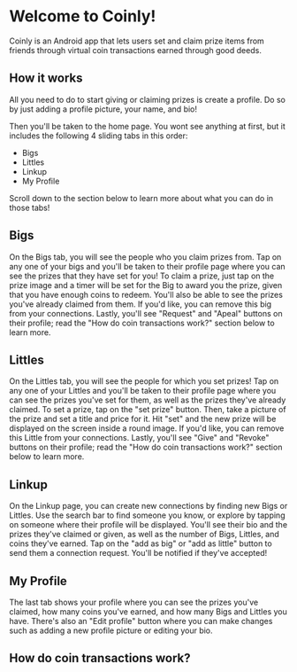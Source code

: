 # Welcome to Coinly!
Coinly is an Android app that lets users set and claim prize items from friends through virtual coin transactions earned through good deeds.

## How it works
All you need to do to start giving or claiming prizes is create a profile. Do so by just adding a profile picture, your name, and bio! 

Then you'll be taken to the home page. You wont see anything at first, but it includes the following 4 sliding tabs in this order:
<ul>
  <li>Bigs</li>
  <li>Littles</li>
  <li>Linkup</li>
  <li>My Profile</li>
</ul>

Scroll down to the section below to learn more about what you can do in those tabs!

## Bigs 
On the Bigs tab, you will see the people who you claim prizes from. Tap on any one of your bigs and you'll be taken to their profile page where you can see the prizes that they have set for you! To claim a prize, just tap on the prize image and a timer will be set for the Big to award you the prize, given that you have enough coins to redeem. You'll also be able to see the prizes you've already claimed from them. If you'd like, you can remove this big from your connections. Lastly, you'll see "Request" and "Apeal" buttons on their profile; read the "How do coin transactions work?" section below to learn more.

## Littles
On the Littles tab, you will see the people for which you set prizes! Tap on any one of your Littles and you'll be taken to their profile page where you can see the prizes you've set for them, as well as the prizes they've already claimed. To set a prize, tap on the "set prize" button. Then, take a picture of the prize and set a title and price for it. Hit "set" and the new prize will be displayed on the screen inside a round image. If you'd like, you can remove this Little from your connections. Lastly, you'll see "Give" and "Revoke" buttons on their profile; read the "How do coin transactions work?" section below to learn more.

## Linkup
On the Linkup page, you can create new connections by finding new Bigs or Littles. Use the search bar to find someone you know, or explore by tapping on someone where their profile will be displayed. You'll see their bio and the prizes they've claimed or given, as well as the number of Bigs, Littles, and coins they've earned. Tap on the "add as big" or "add as little" button to send them a connection request. You'll be notified if they've accepted!

## My Profile
The last tab shows your profile where you can see the prizes you've claimed, how many coins you've earned, and how many Bigs and Littles you have. There's also an "Edit profile" button where you can make changes such as adding a new profile picture or editing your bio.

## How do coin transactions work?
